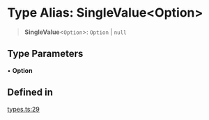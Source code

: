 # Type Alias: SingleValue\<Option\>

> **SingleValue**\<`Option`\>: `Option` \| `null`

## Type Parameters

• **Option**

## Defined in

[types.ts:29](https://github.com/cluk3/react-select/blob/ed039925bb007c645df3b023879a7c98ae8eeccd/packages/react-select/src/types.ts#L29)
